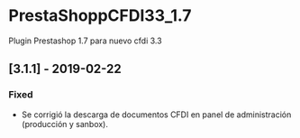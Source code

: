 # PrestaShoppCFDI33_1.7
Plugin Prestashop 1.7 para nuevo cfdi 3.3

## [3.1.1] - 2019-02-22

### Fixed
- Se corrigió la descarga de documentos CFDI en panel de administración (producción y sanbox).
